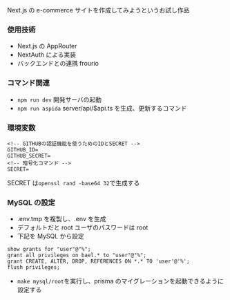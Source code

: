 Next.js の e-commerce サイトを作成してみようというお試し作品

### 使用技術

- Next.js の AppRouter
- NextAuth による実装
- バックエンドとの連携 frourio

### コマンド関連

- `npm run dev` 開発サーバの起動
- `npm run aspida` server/api/$api.ts を生成、更新するコマンド

### 環境変数

```
<!-- GITHUBの認証機能を使うためのIDとSECRET -->
GITHUB_ID=
GITHUB_SECRET=
<!-- 暗号化コマンド -->
SECRET=
```

SECRET は`openssl rand -base64 32`で生成する

### MySQL の設定

- .env.tmp を複製し、.env を生成
- デフォルトだと root ユーザのパスワードは root
- 下記を MySQL から設定

```
show grants for "user"@"%";
grant all privileges on bael.* to "user"@"%";
grant CREATE, ALTER, DROP, REFERENCES ON *.* TO 'user'@'%';
flush privileges;
```

- `make mysql/root`を実行し、prisma のマイグレーションを起動できるように設定する
